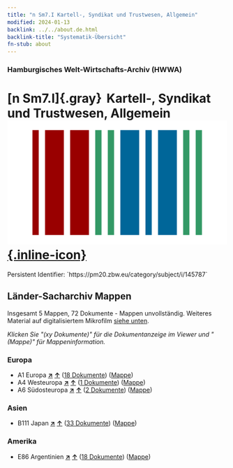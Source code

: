 ```yaml
---
title: "n Sm7.I Kartell-, Syndikat und Trustwesen, Allgemein"
modified: 2024-01-13
backlink: ../../about.de.html
backlink-title: "Systematik-Übersicht"
fn-stub: about
---
```


### Hamburgisches Welt-Wirtschafts-Archiv (HWWA)

# [n Sm7.I]{.gray}&#8201; Kartell-, Syndikat und Trustwesen, Allgemein &#160; [![Wikidata](/images/Wikidata-logo.svg "Wikidata"){.inline-icon}](http://www.wikidata.org/entity/Q104700364)

<div class="hint">Persistent Identifier: `https://pm20.zbw.eu/category/subject/i/145787`</div>







## Länder-Sacharchiv Mappen






Insgesamt 5 Mappen, 72 Dokumente - Mappen unvollständig. Weiteres Material auf digitalisiertem Mikrofilm [siehe unten](#filmsections).

_Klicken Sie "(xy Dokumente)" für die Dokumentanzeige im Viewer und "(Mappe)" für Mappeninformation._




### Europa

- A1 Europa [**&nearr;**](../../../geo/i/140892/about.de.html "Europa (alle Mappen)") [**&uarr;**](../../../geo/about.de.html#A1 "Ländersystematik") (<a href="https://pm20.zbw.eu/iiifview/folder/sh/140892,145787" title="über: Europa : Kartell-, Syndikat und Trustwesen, Allgemein" target="_blank">18 Dokumente</a>) ([Mappe](../../../../folder/sh/1408xx/140892/1457xx/145787/about.de.html))
- A4 Westeuropa [**&nearr;**](../../../geo/i/140897/about.de.html "Westeuropa (alle Mappen)") [**&uarr;**](../../../geo/about.de.html#A4 "Ländersystematik") (<a href="https://pm20.zbw.eu/iiifview/folder/sh/140897,145787" title="über: Westeuropa : Kartell-, Syndikat und Trustwesen, Allgemein" target="_blank">1 Dokumente</a>) ([Mappe](../../../../folder/sh/1408xx/140897/1457xx/145787/about.de.html))
- A6 Südosteuropa [**&nearr;**](../../../geo/i/140900/about.de.html "Südosteuropa (alle Mappen)") [**&uarr;**](../../../geo/about.de.html#A6 "Ländersystematik") (<a href="https://pm20.zbw.eu/iiifview/folder/sh/140900,145787" title="über: Südosteuropa : Kartell-, Syndikat und Trustwesen, Allgemein" target="_blank">2 Dokumente</a>) ([Mappe](../../../../folder/sh/1409xx/140900/1457xx/145787/about.de.html))

### Asien

- B111 Japan [**&nearr;**](../../../geo/i/141272/about.de.html "Japan (alle Mappen)") [**&uarr;**](../../../geo/about.de.html#B111 "Ländersystematik") (<a href="https://pm20.zbw.eu/iiifview/folder/sh/141272,145787" title="über: Japan : Kartell-, Syndikat und Trustwesen, Allgemein" target="_blank">33 Dokumente</a>) ([Mappe](../../../../folder/sh/1412xx/141272/1457xx/145787/about.de.html))

### Amerika

- E86 Argentinien [**&nearr;**](../../../geo/i/141692/about.de.html "Argentinien (alle Mappen)") [**&uarr;**](../../../geo/about.de.html#E86 "Ländersystematik") (<a href="https://pm20.zbw.eu/iiifview/folder/sh/141692,145787" title="über: Argentinien : Kartell-, Syndikat und Trustwesen, Allgemein" target="_blank">18 Dokumente</a>) ([Mappe](../../../../folder/sh/1416xx/141692/1457xx/145787/about.de.html))



<a id="filmsections" />













